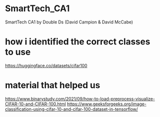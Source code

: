# SmartTech_CA1
SmartTech CA1 by Double Ds (David Campion & David McCabe)

# how i identified the correct classes to use
https://huggingface.co/datasets/cifar100

# material that helped us
https://www.binarystudy.com/2021/09/how-to-load-preprocess-visualize-CIFAR-10-and-CIFAR-100.html
https://www.geeksforgeeks.org/image-classification-using-cifar-10-and-cifar-100-dataset-in-tensorflow/